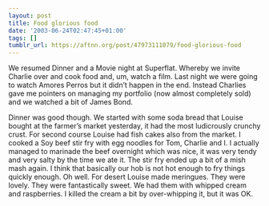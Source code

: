 ```yaml
---
layout: post
title: Food glorious food
date: '2003-06-24T02:47:45+01:00'
tags: []
tumblr_url: https://aftnn.org/post/47973111079/food-glorious-food
---
```

<p>We resumed Dinner and a Movie night at Superflat. Whereby we invite Charlie over and cook food and, um, watch a film. Last night we were going to watch Amores Perros but it didn&rsquo;t happen in the end. Instead Charlies gave me pointers on managing my portfolio (now almost completely sold) and we watched a bit of James Bond.</p>
<p>Dinner was good though. We started with some soda bread that Louise bought at the farmer&rsquo;s market yesterday, it had the most ludicrously crunchy crust. For second course Louise had fish cakes also from the market. I cooked a Soy beef stir fry with egg noodles for Tom, Charlie and I. I actually managed to marinade the beef overnight which was nice, it was very tendy and very salty by the time we ate it. The stir fry ended up a bit of a mish mash again. I think that basically our hob is not hot enough to fry things quickly enough. Oh well. For desert Louise made meringues. They were lovely. They were fantastically sweet. We had them with whipped cream and raspberries. I killed the cream a bit by over-whipping it, but it was OK.</p>
